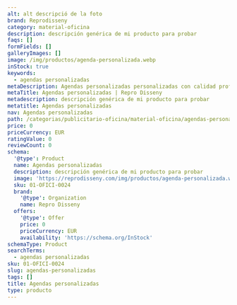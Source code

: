 ```yaml
---
alt: alt descripció de la foto
brand: Reprodisseny
category: material-oficina
description: descripción genérica de mi producto para probar
faqs: []
formFields: []
galleryImages: []
image: /img/productos/agenda-personalizada.webp
inStock: true
keywords:
  - agendas personalizadas
metaDescription: Agendas personalizadas personalizadas con calidad profesional en Cataluña.
metaTitle: Agendas personalizadas | Repro Disseny
metadescription: descripción genérica de mi producto para probar
metatitle: Agendas personalizadas
nav: Agendas personalizadas
path: /categorias/publicitario-oficina/material-oficina/agendas-personalizadas
price: 0
priceCurrency: EUR
ratingValue: 0
reviewCount: 0
schema:
  '@type': Product
  name: Agendas personalizadas
  description: descripción genérica de mi producto para probar
  image: 'https://reprodisseny.com/img/productos/agenda-personalizada.webp'
  sku: 01-OFICI-0024
  brand:
    '@type': Organization
    name: Repro Disseny
  offers:
    '@type': Offer
    price: 0
    priceCurrency: EUR
    availability: 'https://schema.org/InStock'
schemaType: Product
searchTerms:
  - agendas personalizadas
sku: 01-OFICI-0024
slug: agendas-personalizadas
tags: []
title: Agendas personalizadas
type: producto
---
```


